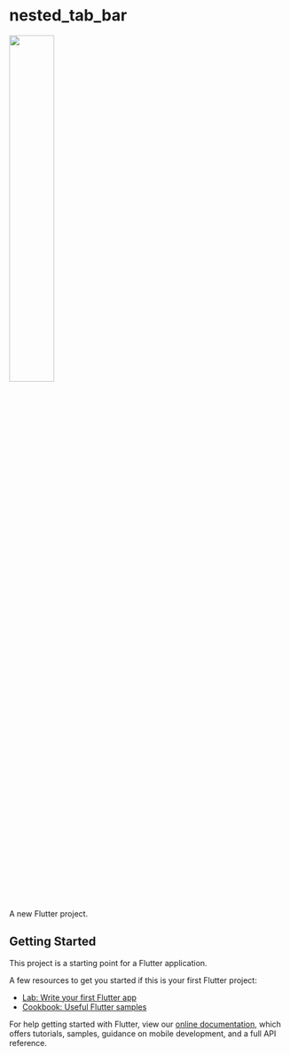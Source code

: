 # nested_tab_bar

<img src="https://user-images.githubusercontent.com/43213197/60425375-ffb4eb00-9c0f-11e9-8e3b-53cdd7c9691b.gif" width="40%">

A new Flutter project.

## Getting Started

This project is a starting point for a Flutter application.

A few resources to get you started if this is your first Flutter project:

- [Lab: Write your first Flutter app](https://flutter.dev/docs/get-started/codelab)
- [Cookbook: Useful Flutter samples](https://flutter.dev/docs/cookbook)

For help getting started with Flutter, view our 
[online documentation](https://flutter.dev/docs), which offers tutorials, 
samples, guidance on mobile development, and a full API reference.
